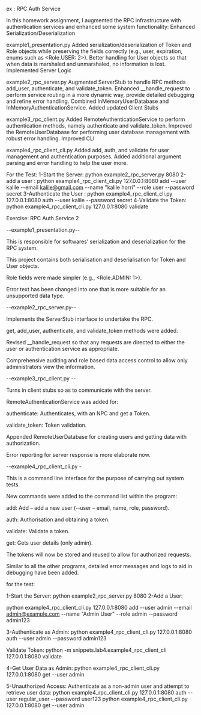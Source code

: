 ex : RPC Auth Service

In this homework assignment, I augmented the RPC infrastructure with authentication services and enhanced some system functionality:
Enhanced Serialization/Deserialization

example1_presentation.py
Added serialization/deserialization of Token and Role objects while preserving the fields correctly (e.g., user, expiration, enums such as <Role.USER: 2>).
Better handling for User objects so that when data is marshaled and unmarshaled, no information is lost.
Implemented Server Logic

example2_rpc_server.py
Augmented ServerStub to handle RPC methods add_user, authenticate, and validate_token.
Enhanced \_\_handle_request to perform service routing in a more dynamic way, provide detailed debugging and refine error handling.
Combined InMemoryUserDatabase and InMemoryAuthenticationService.
Added updated Client Stubs

example3_rpc_client.py
Added RemoteAuthenticationService to perform authentication methods, namely authenticate and validate_token.
Improved the RemoteUserDatabase for performing user database management with robust error handling.
Improved CLI

example4_rpc_client_cli.py
Added add, auth, and validate for user management and authentication purposes.
Added additional argument parsing and error handling to help the user more.

For the Test:
1-Start the Server:
python example2_rpc_server.py 8080
2-add a user :
python example4_rpc_client_cli.py 127.0.0.1:8080 add --user kalile --email kalile@gmail.com --name "kalile horri" --role user --password secret
3-Authenticate the User :
python example4_rpc_client_cli.py 127.0.0.1:8080 auth --user kalile --password secret
4-Validate the Token:
python example4_rpc_client_cli.py 127.0.0.1:8080 validate

Exercise: RPC Auth Service 2

--example1_presentation.py--

This is responsible for softwares’ serialization and deserialization for the RPC system.

This project contains both serialisation and deserialisation for Token and User objects.

Role fields were made simpler (e.g., <Role.ADMIN: 1>).

Error text has been changed into one that is more suitable for an unsupported data type.

--example2_rpc_server.py--

Implements the ServerStub interface to undertake the RPC.

get, add_user, authenticate, and validate_token methods were added.

Revised \_\_handle_request so that any requests are directed to either the user or authentication service as appropriate.

Comprehensive auditing and role based data access control to allow only administrators view the information.

--example3_rpc_client.py --

Turns in client stubs so as to communicate with the server.

RemoteAuthenticationService was added for:

authenticate: Authenticates, with an NPC and get a Token.

validate_token: Token validation.

Appended RemoteUserDatabase for creating users and getting data with authorization.

Error reporting for server response is more elaborate now.

--example4_rpc_client_cli.py -

This is a command line interface for the purpose of carrying out system tests.

New commands were added to the command list within the program:

add: Add – add a new user (-‐user – email, name, role, password).

auth: Authorisation and obtaining a token.

validate: Validate a token.

get: Gets user details (only admin).

The tokens will now be stored and reused to allow for authorized requests.

Similar to all the other programs, detailed error messages and logs to aid in debugging have been added.

for the test:

1-Start the Server:
python example2_rpc_server.py 8080
2-Add a User:

python example4_rpc_client_cli.py 127.0.0.1:8080 add --user admin --email admin@example.com --name "Admin User" --role admin --password admin123

3-Authenticate as Admin:
python example4_rpc_client_cli.py 127.0.0.1:8080 auth --user admin --password admin123

Validate Token:
python -m snippets.lab4.example4_rpc_client_cli 127.0.0.1:8080 validate

4-Get User Data as Admin:
python example4_rpc_client_cli.py 127.0.0.1:8080 get --user admin

5-Unauthorized Access: Authenticate as a non-admin user and attempt to retrieve user data:
python example4_rpc_client_cli.py 127.0.0.1:8080 auth --user regular_user --password user123
python example4_rpc_client_cli.py 127.0.0.1:8080 get --user admin
